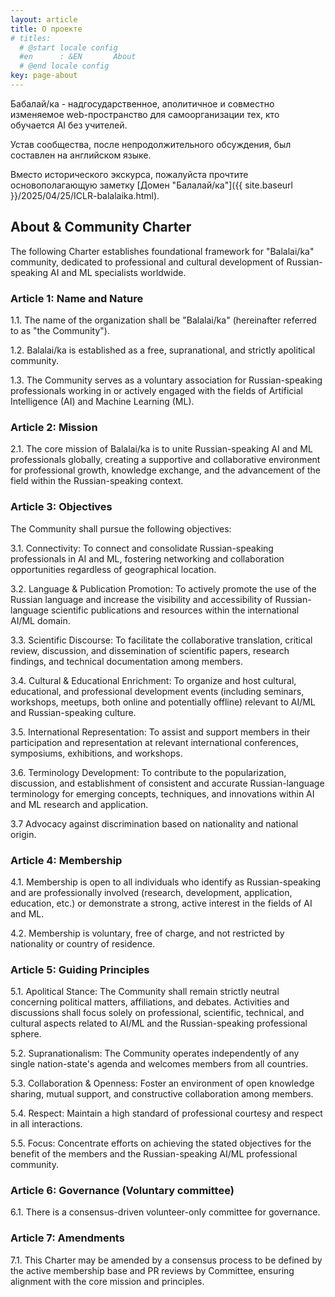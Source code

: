 ```yaml
---
layout: article
title: О проекте
# titles:
  # @start locale config
  #en      : &EN       About
  # @end locale config
key: page-about
---
```


Бабалай/ка - надгосударственное, аполитичное и совместно изменяемое web-пространство для самоорганизации тех, кто обучается AI без учителей.

Устав сообщества, после непродолжительного обсуждения, был составлен на английском языке.

Вместо исторического экскурса, пожалуйста прочтите основополагающую заметку [Домен "Балалай/ка"]({{ site.baseurl }}/2025/04/25/ICLR-balalaika.html).

## About & Community Charter

The following Charter establishes foundational framework for "Balalai/ka" community, dedicated to professional and cultural development of Russian-speaking AI and ML specialists worldwide.

### Article 1: Name and Nature
1.1. The name of the organization shall be "Balalai/ka" (hereinafter referred to as "the Community").

1.2. Balalai/ka is established as a free, supranational, and strictly apolitical community.

1.3. The Community serves as a voluntary association for Russian-speaking professionals working in or actively engaged with the fields of Artificial Intelligence (AI) and Machine Learning (ML).

### Article 2: Mission
2.1. The core mission of Balalai/ka is to unite Russian-speaking AI and ML professionals globally, creating a supportive and collaborative environment for professional growth, knowledge exchange, and the advancement of the field within the Russian-speaking context.

###  Article 3: Objectives
The Community shall pursue the following objectives:

3.1. Connectivity: To connect and consolidate Russian-speaking professionals in AI and ML, fostering networking and collaboration opportunities regardless of geographical location.

3.2. Language & Publication Promotion: To actively promote the use of the Russian language and increase the visibility and accessibility of Russian-language scientific publications and resources within the international AI/ML domain.

3.3. Scientific Discourse: To facilitate the collaborative translation, critical review, discussion, and dissemination of scientific papers, research findings, and technical documentation among members.

3.4. Cultural & Educational Enrichment: To organize and host cultural, educational, and professional development events (including seminars, workshops, meetups, both online and potentially offline) relevant to AI/ML and Russian-speaking culture.

3.5. International Representation: To assist and support members in their participation and representation at relevant international conferences, symposiums, exhibitions, and workshops.

3.6. Terminology Development: To contribute to the popularization, discussion, and establishment of consistent and accurate Russian-language terminology for emerging concepts, techniques, and innovations within AI and ML research and application.

3.7 Advocacy against discrimination based on nationality and national origin.

### Article 4: Membership
4.1. Membership is open to all individuals who identify as Russian-speaking and are professionally involved (research, development, application, education, etc.) or demonstrate a strong, active interest in the fields of AI and ML.

4.2. Membership is voluntary, free of charge, and not restricted by nationality or country of residence.

### Article 5: Guiding Principles
5.1. Apolitical Stance: The Community shall remain strictly neutral concerning political matters, affiliations, and debates. Activities and discussions shall focus solely on professional, scientific, technical, and cultural aspects related to AI/ML and the Russian-speaking professional sphere.

5.2. Supranationalism: The Community operates independently of any single nation-state's agenda and welcomes members from all countries.

5.3. Collaboration & Openness: Foster an environment of open knowledge sharing, mutual support, and constructive collaboration among members.

5.4. Respect: Maintain a high standard of professional courtesy and respect in all interactions.

5.5. Focus: Concentrate efforts on achieving the stated objectives for the benefit of the members and the Russian-speaking AI/ML professional community.


### Article 6: Governance (Voluntary committee)
6.1. There is a consensus-driven volunteer-only committee for governance.

### Article 7: Amendments
7.1. This Charter may be amended by a consensus process to be defined by the active membership base and PR reviews by Committee, ensuring alignment with the core mission and principles.

